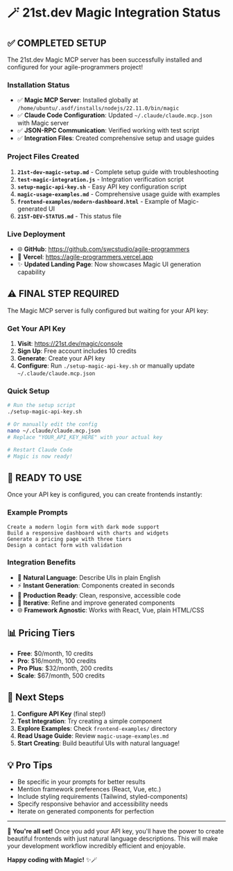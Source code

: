 # 🪄 21st.dev Magic Integration Status

## ✅ **COMPLETED SETUP**

The 21st.dev Magic MCP server has been successfully installed and configured for your agile-programmers project!

### Installation Status
- ✅ **Magic MCP Server**: Installed globally at `/home/ubuntu/.asdf/installs/nodejs/22.11.0/bin/magic`
- ✅ **Claude Code Configuration**: Updated `~/.claude/claude.mcp.json` with Magic server
- ✅ **JSON-RPC Communication**: Verified working with test script
- ✅ **Integration Files**: Created comprehensive setup and usage guides

### Project Files Created
1. **`21st-dev-magic-setup.md`** - Complete setup guide with troubleshooting
2. **`test-magic-integration.js`** - Integration verification script
3. **`setup-magic-api-key.sh`** - Easy API key configuration script
4. **`magic-usage-examples.md`** - Comprehensive usage guide with examples
5. **`frontend-examples/modern-dashboard.html`** - Example of Magic-generated UI
6. **`21ST-DEV-STATUS.md`** - This status file

### Live Deployment
- 🌐 **GitHub**: https://github.com/swcstudio/agile-programmers
- 🚀 **Vercel**: https://agile-programmers.vercel.app
- ✨ **Updated Landing Page**: Now showcases Magic UI generation capability

## ⚠️ **FINAL STEP REQUIRED**

The Magic MCP server is fully configured but waiting for your API key:

### Get Your API Key
1. **Visit**: https://21st.dev/magic/console
2. **Sign Up**: Free account includes 10 credits
3. **Generate**: Create your API key
4. **Configure**: Run `./setup-magic-api-key.sh` or manually update `~/.claude/claude.mcp.json`

### Quick Setup
```bash
# Run the setup script
./setup-magic-api-key.sh

# Or manually edit the config
nano ~/.claude/claude.mcp.json
# Replace "YOUR_API_KEY_HERE" with your actual key

# Restart Claude Code
# Magic is now ready!
```

## 🚀 **READY TO USE**

Once your API key is configured, you can create frontends instantly:

### Example Prompts
```
Create a modern login form with dark mode support
Build a responsive dashboard with charts and widgets
Generate a pricing page with three tiers
Design a contact form with validation
```

### Integration Benefits
- 🎨 **Natural Language**: Describe UIs in plain English
- ⚡ **Instant Generation**: Components created in seconds
- 🎯 **Production Ready**: Clean, responsive, accessible code
- 🔄 **Iterative**: Refine and improve generated components
- 🌐 **Framework Agnostic**: Works with React, Vue, plain HTML/CSS

## 📊 **Pricing Tiers**
- **Free**: $0/month, 10 credits
- **Pro**: $16/month, 100 credits
- **Pro Plus**: $32/month, 200 credits
- **Scale**: $67/month, 500 credits

## 🎯 **Next Steps**

1. **Configure API Key** (final step!)
2. **Test Integration**: Try creating a simple component
3. **Explore Examples**: Check `frontend-examples/` directory
4. **Read Usage Guide**: Review `magic-usage-examples.md`
5. **Start Creating**: Build beautiful UIs with natural language!

## 💡 **Pro Tips**

- Be specific in your prompts for better results
- Mention framework preferences (React, Vue, etc.)
- Include styling requirements (Tailwind, styled-components)
- Specify responsive behavior and accessibility needs
- Iterate on generated components for perfection

---

**🎉 You're all set!** Once you add your API key, you'll have the power to create beautiful frontends with just natural language descriptions. This will make your development workflow incredibly efficient and enjoyable.

**Happy coding with Magic!** ✨🪄